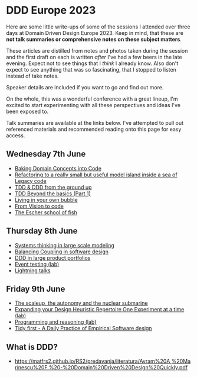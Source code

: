 # DDD Europe 2023

Here are some little write-ups of some of the sessions I attended over three days at Domain Driven Design Europe 2023. Keep in mind, that these are **not talk summaries or comprehensive notes on these subject matters**.

These articles are distilled from notes and photos taken during the session and the first draft on each is written _after_ I've had a few beers in the late evening. Expect not to see things that I _think_ I already know. Also don't expect to see anything that was so fascinating, that I stopped to listen instead of take notes.

Speaker details are included if you want to go and find out more.

On the whole, this was a wonderful conference with a great lineup, I'm excited to start experimenting with all these perspectives and ideas I've been exposed to.

Talk summaries are available at the links below. I've attempted to pull out referenced materials and recommended reading onto this page for easy access.

## Wednesday 7th June

- [Baking Domain Concepts into Code](./Baking%20Domain%20Concepts%20into%20Code.md)
- [Refactoring to a really small but useful model island inside a sea of Legacy code](./Refactoring%20to%20a%20really%20small%20but%20useful%20model%20island%20inside%20a%20sea%20of%20Legacy%20code.md)
- [TDD & DDD from the ground up](./TDD%20&%20DDD%20from%20the%20ground%20up.md)
- [TDD Beyond the basics (Part 1)](<./TDD%20Beyond%20the%20basics%20(Part%201).md>)
- [Living in your own bubble](./Living%20in%20your%20own%20bubble.md)
- [From Vision to code](./From%20Vision%20to%20code.md)
- [The Escher school of fish](./The%20Escher%20school%20of%20fish.md)

## Thursday 8th June

- [Systems thinking in large scale modeling](./Systems%20thinking%20in%20large%20scale%20modeling.md)
- [Balancing Coupling in software design](./Balancing%20Coupling%20in%20software%20design.md)
- [DDD in large product portfolios](./DDD%20in%20large%20product%20portfolios.md)
- [Event testing (lab)](<./Event%20testing%20(lab).md>)
- [Lightning talks](./Lightning%20talks.md)

## Friday 9th June

- [The scaleup, the autonomy and the nuclear submarine](./The%20scaleup,%20the%20autonomy%20and%20the%20nuclear%20submarine.md)
- [Expanding your Design Heuristic Repertoire One Experiment at a time (lab)](<./Expanding%20your%20Design%20Heuristic%20Repertoire%20One%20Experiment%20at%20a%20time%20(lab).md>)
- [Programming and reasoning (lab)](<./Programming%20and%20reasoning%20(lab).md>)
- [Tidy first - A Daily Practice of Empirical Software design](./Tidy%20first%20-%20A%20Daily%20Practice%20of%20Empirical%20Software%20design.md)

## What is DDD?

- https://matfrs2.github.io/RS2/predavanja/literatura/Avram%20A,%20Marinescu%20F.%20-%20Domain%20Driven%20Design%20Quickly.pdf
